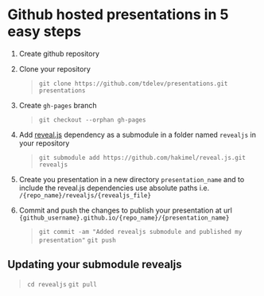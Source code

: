 # Github hosted presentations in 5 easy steps

1. Create github repository

2. Clone your repository 

   > `git clone https://github.com/tdelev/presentations.git presentations`

3. Create `gh-pages` branch

   > `git checkout --orphan gh-pages`

3. Add [reveal.js](https://github.com/hakimel/reveal.js) dependency as a submodule in a folder
named `revealjs` in your repository 

   > `git submodule add https://github.com/hakimel/reveal.js.git revealjs`
   
4. Create you presentation in a new directory `presentation_name` and to include the reveal.js
dependencies use absolute paths i.e. `/{repo_name}/revealjs/{revealjs_file}`

5. Commit and push the changes to publish your presentation at url 
`{github_username}.github.io/{repo_name}/{presentation_name}`

   > `git commit -am "Added revealjs submodule and published my presentation"`
   > `git push`

## Updating your submodule **revealjs**

   > `cd revealjs`
   > `git pull`
